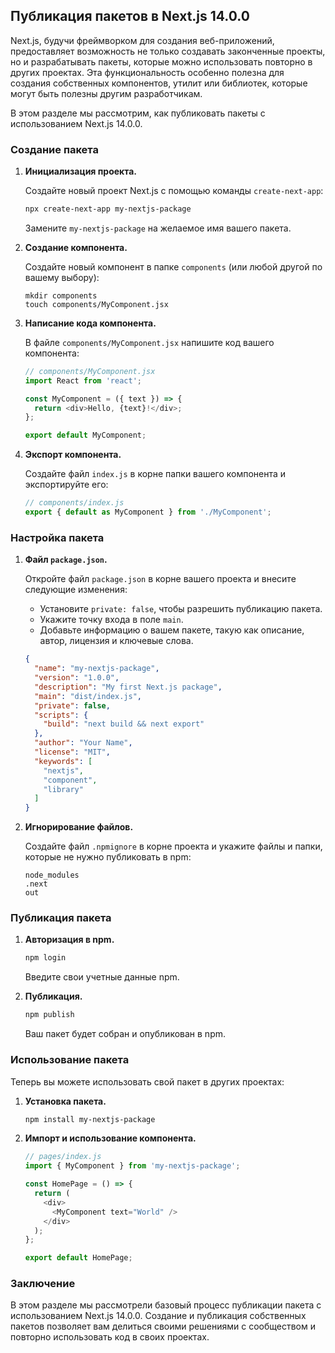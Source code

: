 ## Публикация пакетов в Next.js 14.0.0

Next.js, будучи фреймворком для создания веб-приложений, предоставляет возможность не только создавать законченные проекты, но и разрабатывать пакеты, которые можно использовать повторно в других проектах. Эта функциональность особенно полезна для создания собственных компонентов, утилит или библиотек, которые могут быть полезны другим разработчикам.

В этом разделе мы рассмотрим, как публиковать пакеты с использованием Next.js 14.0.0.

### Создание пакета

1. **Инициализация проекта.**

    Создайте новый проект Next.js с помощью команды `create-next-app`:

    ```bash
    npx create-next-app my-nextjs-package
    ```

    Замените `my-nextjs-package` на желаемое имя вашего пакета.

2. **Создание компонента.**

    Создайте новый компонент в папке `components` (или любой другой по вашему выбору):

    ```
    mkdir components
    touch components/MyComponent.jsx
    ```

3. **Написание кода компонента.**

    В файле `components/MyComponent.jsx` напишите код вашего компонента:

    ```javascript
    // components/MyComponent.jsx
    import React from 'react';

    const MyComponent = ({ text }) => {
      return <div>Hello, {text}!</div>;
    };

    export default MyComponent;
    ```

4. **Экспорт компонента.**

    Создайте файл `index.js` в корне папки вашего компонента и экспортируйте его:

    ```javascript
    // components/index.js
    export { default as MyComponent } from './MyComponent';
    ```

### Настройка пакета

1. **Файл `package.json`.**

    Откройте файл `package.json` в корне вашего проекта и внесите следующие изменения:

    - Установите `private: false`, чтобы разрешить публикацию пакета.
    - Укажите точку входа в поле `main`.
    - Добавьте информацию о вашем пакете, такую как описание, автор, лицензия и ключевые слова.

    ```json
    {
      "name": "my-nextjs-package",
      "version": "1.0.0",
      "description": "My first Next.js package",
      "main": "dist/index.js",
      "private": false,
      "scripts": {
        "build": "next build && next export"
      },
      "author": "Your Name",
      "license": "MIT",
      "keywords": [
        "nextjs",
        "component",
        "library"
      ]
    }
    ```

2. **Игнорирование файлов.**

    Создайте файл `.npmignore` в корне проекта и укажите файлы и папки, которые не нужно публиковать в npm:

    ```
    node_modules
    .next
    out
    ```

### Публикация пакета

1. **Авторизация в npm.**

    ```bash
    npm login
    ```

    Введите свои учетные данные npm.

2. **Публикация.**

    ```bash
    npm publish
    ```

    Ваш пакет будет собран и опубликован в npm.

### Использование пакета

Теперь вы можете использовать свой пакет в других проектах:

1. **Установка пакета.**

    ```bash
    npm install my-nextjs-package
    ```

2. **Импорт и использование компонента.**

    ```javascript
    // pages/index.js
    import { MyComponent } from 'my-nextjs-package';

    const HomePage = () => {
      return (
        <div>
          <MyComponent text="World" />
        </div>
      );
    };

    export default HomePage;
    ```

### Заключение

В этом разделе мы рассмотрели базовый процесс публикации пакета с использованием Next.js 14.0.0. 
Создание и публикация собственных пакетов позволяет вам делиться своими решениями с сообществом и повторно использовать код в своих проектах. 
